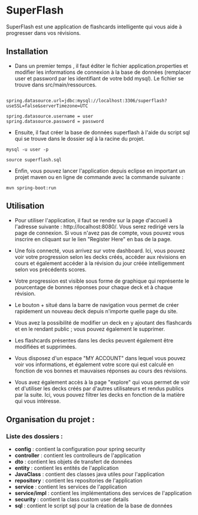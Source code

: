 # SuperFlash
SuperFlash est une application de flashcards intelligente qui vous aide à progresser dans vos révisions.

## Installation

* Dans un premier temps , il faut éditer le fichier application.properties et modifier les informations de connexion à la base de données (remplacer user et password par les identifiant de votre bdd mysql). Le fichier se trouve dans src/main/ressources.

```

spring.datasource.url=jdbc:mysql://localhost:3306/superflash?useSSL=false&serverTimezone=UTC

spring.datasource.username = user
spring.datasource.password = password

```

* Ensuite, il faut créer la base de données superflash à l'aide du script sql qui se trouve dans le dossier sql à la racine du projet.

```
mysql -u user -p 

source superflash.sql
```

* Enfin, vous pouvez lancer l'application depuis eclipse en important un projet maven ou en ligne de commande avec la commande suivante :

```
mvn spring-boot:run
```

## Utilisation

* Pour utiliser l'application, il faut se rendre sur la page d'accueil à l'adresse suivante : http://localhost:8080/. Vous serez redirigé vers la page de connexion. Si vous n'avez pas de compte, vous pouvez vous inscrire en cliquant sur le lien "Register Here" en bas de la page.

* Une fois connecté, vous arrivez sur votre dashboard. Ici, vous pouvez voir votre progression selon les decks créés, accéder aux révisions en cours et également accéder à la révision du jour créée intelligemment selon vos précédents scores.

* Votre progression est visible sous forme de graphique qui représente le pourcentage de bonnes réponses pour chaque deck et à chaque révision.

* Le bouton + situé dans la barre de navigation vous permet de créer rapidement un nouveau deck depuis n'importe quelle page du site.

* Vous avez la possibilité de modifier un deck en y ajoutant des flashcards et en le rendant public ; vous pouvez également le supprimer.

* Les flashcards présentes dans les decks peuvent également être modifiées et supprimées.

* Vous disposez d'un espace "MY ACCOUNT" dans lequel vous pouvez voir vos informations, et également votre score qui est calculé en fonction de vos bonnes et mauvaises réponses au cours des révisions.

* Vous avez également accès à la page "explore" qui vous permet de voir et d'utiliser les decks créés par d'autres utilisateurs et rendus publics par la suite. Ici, vous pouvez filtrer les decks en fonction de la matière qui vous intéresse.







## Organisation du projet :

### Liste des dossiers : 
* **config** : contient la configuration pour spring security
* **controller** : contient les controlleurs de l'application
* **dto** : contient les objets de transfert de données
* **entity** : contient les entités de l'application
* **JavaClass** : contient des classes java utiles pour l'application
* **repository** : contient les repositories de l'application
* **service** : contient les services de l'application
* **service/impl** : contient les implémentations des services de l'application
* **security** : contient la class custom user details
* **sql** : contient le script sql pour la création de la base de données
